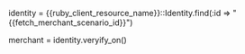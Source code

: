 identity = {{ruby_client_resource_name}}::Identity.find(:id => "{{fetch_merchant_scenario_id}}")

merchant = identity.veryify_on()